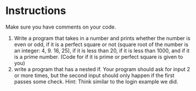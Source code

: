 # Instructions  

Make sure you have comments on your code.

1. Write a program that takes in a number and prints whether the number is even or odd, if it is a perfect square or not (square root of the number is an integer: 4, 9. 16, 25), if it is less than 20, if it is less than 1000, and if it is a prime number. (Code for if it is prime or perfect square is given to you)
2. write a program that has a nested if. Your program should ask for input 2 or more times, but the second input should only happen if the first passes some check. Hint: Think similar to the login example we did.
  